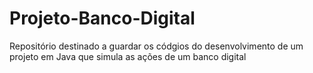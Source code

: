 # Projeto-Banco-Digital
Repositório destinado a guardar os códgios do desenvolvimento de um projeto em Java que simula as ações de um banco digital
